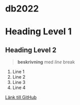 # db2022

# Heading Level 1

## Heading Level 2

> **beskrivning** med *line* 
break

1. Line 1
2. Line 2
3. Line 3
4. Line 4

[Länk till GitHub](https://github.com)
